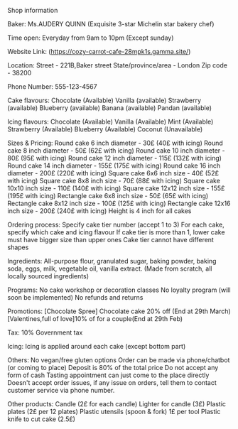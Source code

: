 Shop information

Baker:
Ms.AUDERY QUINN (Exquisite 3-star Michelin star bakery chef)

Time open:
Everyday from 9am to 10pm (Except sunday)

Website Link:
(https://cozy-carrot-cafe-28mpk1s.gamma.site/)

Location:
Street - 221B,Baker street
State/province/area - London
Zip code - 38200

Phone Number:
555-123-4567

Cake flavours:
Chocolate (Available)
Vanilla (available)
Strawberry (available)
Blueberry (available)
Banana (available)
Pandan (available)

Icing flavours:
Chocolate (Available)
Vanilla (Available)
Mint (Available)
Strawberry (Available)
Blueberry (Available)
Coconut (Unavailable)

Sizes & Pricing:
Round cake 6 inch diameter - 30£ (40£ with icing)
Round cake 8 inch diameter - 50£ (62£ with icing)
Round cake 10 inch diameter - 80£ (95£ with icing)
Round cake 12 inch diameter - 115£ (132£ with icing)
Round cake 14 inch diameter - 155£ (175£ with icing)
Round cake 16 inch diameter - 200£ (220£ with icing)
Square cake 6x6 inch size - 40£ (52£ with icing)
Square cake 8x8 inch size - 70£ (88£ with icing)
Square cake 10x10 inch size - 110£ (140£ with icing)
Square cake 12x12 inch size - 155£ (195£ with icing)
Rectangle cake 6x8 inch size - 50£ (65£ with icing)
Rectangle cake 8x12 inch size - 100£ (125£ with icing)
Rectangle cake 12x16 inch size - 200£ (240£ with icing)
Height is 4 inch for all cakes

Ordering process:
Specify cake tier number (accept 1 to 3)
For each cake, specify which cake and icing flavour
If cake tier is more than 1, lower cake must have bigger size than upper ones
Cake tier cannot have different shapes

Ingredients:
All-purpose flour, granulated sugar, baking powder, baking soda, eggs, milk, vegetable oil, vanilla extract. (Made from scratch, all locally sourced ingredients)

Programs:
No cake workshop or decoration classes
No loyalty program (will soon be implemented)
No refunds and returns

Promotions:
[Chocolate Spree] Chocolate cake 20% off (End at 29th March)
[Valentines,full of love]10% of for a couple(End at 29th Feb)

Tax:
10% Government tax

Icing:
Icing is applied around each cake (except bottom part)

Others:
No vegan/free gluten options
Order can be made via phone/chatbot (or coming to place)
Deposit is 80% of the total price
Do not accept any form of cash
Tasting appointment can just come to the place directly
Doesn't accept order issues, if any issue on orders, tell them to contact customer service via phone number.

Other products:
Candle (2£ for each candle)
Lighter for candle (3£)
Plastic plates (2£ per 12 plates)
Plastic utensils (spoon & fork) 1£ per tool
Plastic knife to cut cake (2.5£)
